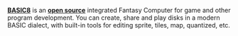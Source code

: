 [**BASIC8**](https://paladin-t.github.io/b8/) is an [**open source**](https://github.com/paladin-t/b8) integrated Fantasy Computer for game and other program development. You can create, share and play disks in a modern BASIC dialect, with built-in tools for editing sprite, tiles, map, quantized, etc.
